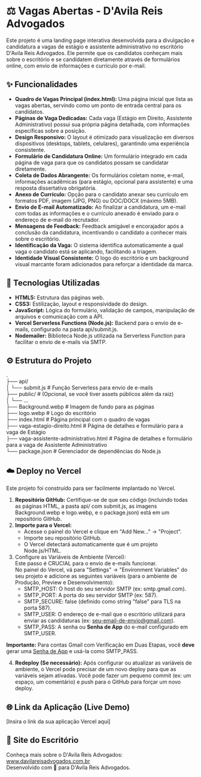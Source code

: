 # **⚖️ Vagas Abertas \- D'Avila Reis Advogados**

Este projeto é uma landing page interativa desenvolvida para a divulgação e candidatura a vagas de estágio e assistente administrativo no escritório D'Avila Reis Advogados. Ele permite que os candidatos conheçam mais sobre o escritório e se candidatem diretamente através de formulários online, com envio de informações e currículo por e-mail.

## **✨ Funcionalidades**

* **Quadro de Vagas Principal (index.html):** Uma página inicial que lista as vagas abertas, servindo como um ponto de entrada central para os candidatos.  
* **Páginas de Vaga Dedicadas:** Cada vaga (Estágio em Direito, Assistente Administrativo) possui sua própria página detalhada, com informações específicas sobre a posição.  
* **Design Responsivo:** O layout é otimizado para visualização em diversos dispositivos (desktops, tablets, celulares), garantindo uma experiência consistente.  
* **Formulário de Candidatura Online:** Um formulário integrado em cada página de vaga para que os candidatos possam se candidatar diretamente.  
* **Coleta de Dados Abrangente:** Os formulários coletam nome, e-mail, informações acadêmicas (para estágio, opcional para assistente) e uma resposta dissertativa obrigatória.  
* **Anexo de Currículo:** Opção para o candidato anexar seu currículo em formatos PDF, imagem (JPG, PNG) ou DOC/DOCX (máximo 5MB).  
* **Envio de E-mail Automatizado:** Ao finalizar a candidatura, um e-mail com todas as informações e o currículo anexado é enviado para o endereço de e-mail do recrutador.  
* **Mensagens de Feedback:** Feedback amigável e encorajador após a conclusão da candidatura, incentivando o candidato a conhecer mais sobre o escritório.  
* **Identificação da Vaga:** O sistema identifica automaticamente a qual vaga o candidato está se aplicando, facilitando a triagem.  
* **Identidade Visual Consistente:** O logo do escritório e um background visual marcante foram adicionados para reforçar a identidade da marca.

## **🚀 Tecnologias Utilizadas**

* **HTML5:** Estrutura das páginas web.  
* **CSS3:** Estilização, layout e responsividade do design.  
* **JavaScript:** Lógica do formulário, validação de campos, manipulação de arquivos e comunicação com a API.  
* **Vercel Serverless Functions (Node.js):** Backend para o envio de e-mails, configurado na pasta api/submit.js.  
* **Nodemailer:** Biblioteca Node.js utilizada na Serverless Function para facilitar o envio de e-mails via SMTP.

## **⚙️ Estrutura do Projeto**

.  
├── api/  
│   └── submit.js             \# Função Serverless para envio de e-mails  
├── public/                   \# (Opcional, se você tiver assets públicos além da raiz)  
│   └── ...  
├── Background.webp           \# Imagem de fundo para as páginas  
├── logo.webp                 \# Logo do escritório  
├── index.html                \# Página principal com o quadro de vagas  
├── vaga-estagio-direito.html \# Página de detalhes e formulário para a vaga de Estágio  
├── vaga-assistente-administrativo.html \# Página de detalhes e formulário para a vaga de Assistente Administrativo  
└── package.json              \# Gerenciador de dependências do Node.js

## **☁️ Deploy no Vercel**

Este projeto foi construído para ser facilmente implantado no Vercel.

1. **Repositório GitHub:** Certifique-se de que seu código (incluindo todas as páginas HTML, a pasta api/ com submit.js, as imagens Background.webp e logo.webp, e o package.json) está em um repositório GitHub.  
2. **Importe para o Vercel:**  
   * Acesse o painel do Vercel e clique em "Add New..." \-\> "Project".  
   * Importe seu repositório GitHub.  
   * O Vercel detectará automaticamente que é um projeto Node.js/HTML.  
3. Configure as Variáveis de Ambiente (Vercel):  
   Este passo é CRUCIAL para o envio de e-mails funcionar.  
   No painel do Vercel, vá para "Settings" \-\> "Environment Variables" do seu projeto e adicione as seguintes variáveis (para o ambiente de Produção, Preview e Desenvolvimento):  
   * SMTP\_HOST: O host do seu servidor SMTP (ex: smtp.gmail.com).  
   * SMTP\_PORT: A porta do seu servidor SMTP (ex: 587).  
   * SMTP\_SECURE: false (definido como string "false" para TLS na porta 587).  
   * SMTP\_USER: O endereço de e-mail que o escritório utilizará para enviar as candidaturas (ex: seu-email-de-envio@gmail.com).  
   * SMTP\_PASS: A senha ou **Senha de App** do e-mail configurado em SMTP\_USER.

**Importante:** Para contas Gmail com Verificação em Duas Etapas, você **deve** gerar uma [Senha de App](https://support.google.com/accounts/answer/185833?hl=en) e usá-la como SMTP\_PASS.

4. **Redeploy (Se necessário):** Após configurar ou atualizar as variáveis de ambiente, o Vercel pode precisar de um novo deploy para que as variáveis sejam ativadas. Você pode fazer um pequeno commit (ex: um espaço, um comentário) e push para o GitHub para forçar um novo deploy.

## **🌐 Link da Aplicação (Live Demo)**

\[Insira o link da sua aplicação Vercel aqui\]

## **🏢 Site do Escritório**

Conheça mais sobre o D'Avila Reis Advogados:  
www.davilareisadvogados.com.br  
Desenvolvido com 💙 para D'Avila Reis Advogados.